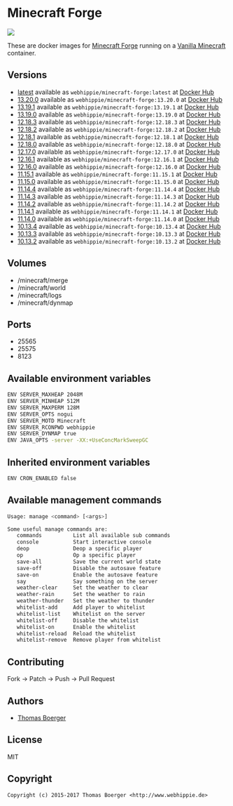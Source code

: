 # Minecraft Forge

[![](https://images.microbadger.com/badges/image/webhippie/minecraft-forge:13.19.1.svg)](https://microbadger.com/images/webhippie/minecraft-forge:13.19.1 "Get your own image badge on microbadger.com")

These are docker images for [Minecraft Forge](http://www.minecraftforge.net) running on a [Vanilla Minecraft](https://registry.hub.docker.com/u/webhippie/minecraft-vanilla/) container.


## Versions

* [latest](https://github.com/dockhippie/minecraft-forge/tree/master) available as ```webhippie/minecraft-forge:latest``` at [Docker Hub](https://registry.hub.docker.com/u/webhippie/minecraft-forge/)
* [13.20.0](https://github.com/dockhippie/minecraft-forge/tree/13.20.0) available as ```webhippie/minecraft-forge:13.20.0``` at [Docker Hub](https://registry.hub.docker.com/u/webhippie/minecraft-forge/)
* [13.19.1](https://github.com/dockhippie/minecraft-forge/tree/13.19.1) available as ```webhippie/minecraft-forge:13.19.1``` at [Docker Hub](https://registry.hub.docker.com/u/webhippie/minecraft-forge/)
* [13.19.0](https://github.com/dockhippie/minecraft-forge/tree/13.19.0) available as ```webhippie/minecraft-forge:13.19.0``` at [Docker Hub](https://registry.hub.docker.com/u/webhippie/minecraft-forge/)
* [12.18.3](https://github.com/dockhippie/minecraft-forge/tree/12.18.3) available as ```webhippie/minecraft-forge:12.18.3``` at [Docker Hub](https://registry.hub.docker.com/u/webhippie/minecraft-forge/)
* [12.18.2](https://github.com/dockhippie/minecraft-forge/tree/12.18.2) available as ```webhippie/minecraft-forge:12.18.2``` at [Docker Hub](https://registry.hub.docker.com/u/webhippie/minecraft-forge/)
* [12.18.1](https://github.com/dockhippie/minecraft-forge/tree/12.18.1) available as ```webhippie/minecraft-forge:12.18.1``` at [Docker Hub](https://registry.hub.docker.com/u/webhippie/minecraft-forge/)
* [12.18.0](https://github.com/dockhippie/minecraft-forge/tree/12.18.0) available as ```webhippie/minecraft-forge:12.18.0``` at [Docker Hub](https://registry.hub.docker.com/u/webhippie/minecraft-forge/)
* [12.17.0](https://github.com/dockhippie/minecraft-forge/tree/12.17.0) available as ```webhippie/minecraft-forge:12.17.0``` at [Docker Hub](https://registry.hub.docker.com/u/webhippie/minecraft-forge/)
* [12.16.1](https://github.com/dockhippie/minecraft-forge/tree/12.16.1) available as ```webhippie/minecraft-forge:12.16.1``` at [Docker Hub](https://registry.hub.docker.com/u/webhippie/minecraft-forge/)
* [12.16.0](https://github.com/dockhippie/minecraft-forge/tree/12.16.0) available as ```webhippie/minecraft-forge:12.16.0``` at [Docker Hub](https://registry.hub.docker.com/u/webhippie/minecraft-forge/)
* [11.15.1](https://github.com/dockhippie/minecraft-forge/tree/11.15.1) available as ```webhippie/minecraft-forge:11.15.1``` at [Docker Hub](https://registry.hub.docker.com/u/webhippie/minecraft-forge/)
* [11.15.0](https://github.com/dockhippie/minecraft-forge/tree/11.15.0) available as ```webhippie/minecraft-forge:11.15.0``` at [Docker Hub](https://registry.hub.docker.com/u/webhippie/minecraft-forge/)
* [11.14.4](https://github.com/dockhippie/minecraft-forge/tree/11.14.4) available as ```webhippie/minecraft-forge:11.14.4``` at [Docker Hub](https://registry.hub.docker.com/u/webhippie/minecraft-forge/)
* [11.14.3](https://github.com/dockhippie/minecraft-forge/tree/11.14.3) available as ```webhippie/minecraft-forge:11.14.3``` at [Docker Hub](https://registry.hub.docker.com/u/webhippie/minecraft-forge/)
* [11.14.2](https://github.com/dockhippie/minecraft-forge/tree/11.14.2) available as ```webhippie/minecraft-forge:11.14.2``` at [Docker Hub](https://registry.hub.docker.com/u/webhippie/minecraft-forge/)
* [11.14.1](https://github.com/dockhippie/minecraft-forge/tree/11.14.1) available as ```webhippie/minecraft-forge:11.14.1``` at [Docker Hub](https://registry.hub.docker.com/u/webhippie/minecraft-forge/)
* [11.14.0](https://github.com/dockhippie/minecraft-forge/tree/11.14.0) available as ```webhippie/minecraft-forge:11.14.0``` at [Docker Hub](https://registry.hub.docker.com/u/webhippie/minecraft-forge/)
* [10.13.4](https://github.com/dockhippie/minecraft-forge/tree/10.13.4) available as ```webhippie/minecraft-forge:10.13.4``` at [Docker Hub](https://registry.hub.docker.com/u/webhippie/minecraft-forge/)
* [10.13.3](https://github.com/dockhippie/minecraft-forge/tree/10.13.3) available as ```webhippie/minecraft-forge:10.13.3``` at [Docker Hub](https://registry.hub.docker.com/u/webhippie/minecraft-forge/)
* [10.13.2](https://github.com/dockhippie/minecraft-forge/tree/10.13.2) available as ```webhippie/minecraft-forge:10.13.2``` at [Docker Hub](https://registry.hub.docker.com/u/webhippie/minecraft-forge/)


## Volumes

* /minecraft/merge
* /minecraft/world
* /minecraft/logs
* /minecraft/dynmap


## Ports

* 25565
* 25575
* 8123


## Available environment variables

```bash
ENV SERVER_MAXHEAP 2048M
ENV SERVER_MINHEAP 512M
ENV SERVER_MAXPERM 128M
ENV SERVER_OPTS nogui
ENV SERVER_MOTD Minecraft
ENV SERVER_RCONPWD webhippie
ENV SERVER_DYNMAP true
ENV JAVA_OPTS -server -XX:+UseConcMarkSweepGC
```


## Inherited environment variables

```bash
ENV CRON_ENABLED false
```


## Available management commands

```bash
Usage: manage <command> [<args>]

Some useful manage commands are:
   commands          List all available sub commands
   console           Start interactive console
   deop              Deop a specific player
   op                Op a specific player
   save-all          Save the current world state
   save-off          Disable the autosave feature
   save-on           Enable the autosave feature
   say               Say something on the server
   weather-clear     Set the weather to clear
   weather-rain      Set the weather to rain
   weather-thunder   Set the weather to thunder
   whitelist-add     Add player to whitelist
   whitelist-list    Whitelist on the server
   whitelist-off     Disable the whitelist
   whitelist-on      Enable the whitelist
   whitelist-reload  Reload the whitelist
   whitelist-remove  Remove player from whitelist
```


## Contributing

Fork -> Patch -> Push -> Pull Request


## Authors

* [Thomas Boerger](https://github.com/tboerger)


## License

MIT


## Copyright

```
Copyright (c) 2015-2017 Thomas Boerger <http://www.webhippie.de>
```
